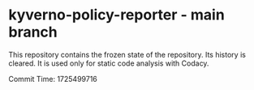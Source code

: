 # kyverno-policy-reporter - main branch

This repository contains the frozen state of the repository.
Its history is cleared. It is used only for static code
analysis with Codacy.

Commit Time: 1725499716